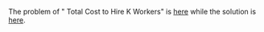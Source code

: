 The problem of " Total Cost to Hire K Workers" is [here](https://github.com/aurimas13/Solutions-To-Problems/blob/main/LeetCode/Java%20Solutions/Total%20Cost%20to%20Hire%20K%20Workers/README.md) while the solution is [here](https://github.com/aurimas13/Solutions-To-Problems/blob/main/LeetCode/Java%20Solutions/Total%20Cost%20to%20Hire%20K%20Workers/total.java).
